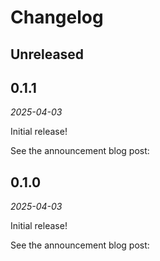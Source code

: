 Changelog
=========

**Unreleased**
--------------

0.1.1
-----

_2025-04-03_

Initial release!

See the announcement blog post:

0.1.0
-----

_2025-04-03_

Initial release!

See the announcement blog post:
